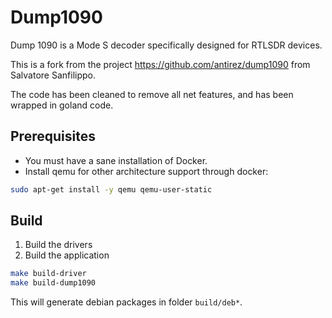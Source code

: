 # Dump1090

Dump 1090 is a Mode S decoder specifically designed for RTLSDR devices.

This is a fork from the project https://github.com/antirez/dump1090 from Salvatore Sanfilippo.

The code has been cleaned to remove all net features, and has been wrapped in goland code.

## Prerequisites

* You must have a sane installation of Docker.
* Install qemu for other architecture support through docker:

```bash
sudo apt-get install -y qemu qemu-user-static
```

## Build

1. Build the drivers
2. Build the application

```bash
make build-driver
make build-dump1090
```

This will generate debian packages in folder `build/deb*`.
